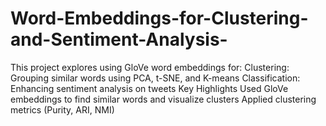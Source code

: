 # Word-Embeddings-for-Clustering-and-Sentiment-Analysis-
This project explores using GloVe word embeddings for:  Clustering: Grouping similar words using PCA, t-SNE, and K-means  Classification: Enhancing sentiment analysis on tweets  Key Highlights Used GloVe embeddings to find similar words and visualize clusters  Applied clustering metrics (Purity, ARI, NMI)  
